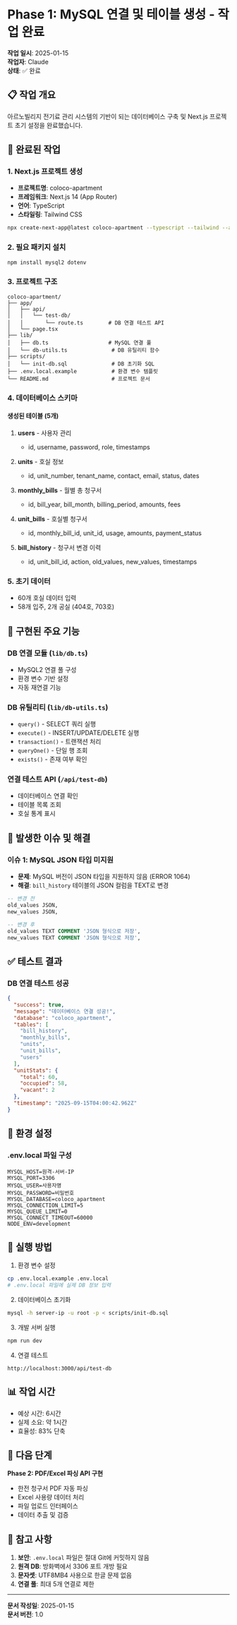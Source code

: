 # Phase 1: MySQL 연결 및 테이블 생성 - 작업 완료

**작업 일시**: 2025-01-15  
**작업자**: Claude  
**상태**: ✅ 완료

## 📋 작업 개요

아르노빌리지 전기료 관리 시스템의 기반이 되는 데이터베이스 구축 및 Next.js 프로젝트 초기 설정을 완료했습니다.

## 🎯 완료된 작업

### 1. Next.js 프로젝트 생성
- **프로젝트명**: coloco-apartment
- **프레임워크**: Next.js 14 (App Router)
- **언어**: TypeScript
- **스타일링**: Tailwind CSS

```bash
npx create-next-app@latest coloco-apartment --typescript --tailwind --app --no-src-dir --import-alias "@/*"
```

### 2. 필요 패키지 설치
```bash
npm install mysql2 dotenv
```

### 3. 프로젝트 구조
```
coloco-apartment/
├── app/
│   ├── api/
│   │   └── test-db/
│   │       └── route.ts        # DB 연결 테스트 API
│   └── page.tsx
├── lib/
│   ├── db.ts                   # MySQL 연결 풀
│   └── db-utils.ts              # DB 유틸리티 함수
├── scripts/
│   └── init-db.sql              # DB 초기화 SQL
├── .env.local.example           # 환경 변수 템플릿
└── README.md                    # 프로젝트 문서
```

### 4. 데이터베이스 스키마

#### 생성된 테이블 (5개)

1. **users** - 사용자 관리
   - id, username, password, role, timestamps

2. **units** - 호실 정보
   - id, unit_number, tenant_name, contact, email, status, dates

3. **monthly_bills** - 월별 총 청구서
   - id, bill_year, bill_month, billing_period, amounts, fees

4. **unit_bills** - 호실별 청구서
   - id, monthly_bill_id, unit_id, usage, amounts, payment_status

5. **bill_history** - 청구서 변경 이력
   - id, unit_bill_id, action, old_values, new_values, timestamps

### 5. 초기 데이터
- 60개 호실 데이터 입력
- 58개 입주, 2개 공실 (404호, 703호)

## 🔧 구현된 주요 기능

### DB 연결 모듈 (`lib/db.ts`)
- MySQL2 연결 풀 구성
- 환경 변수 기반 설정
- 자동 재연결 기능

### DB 유틸리티 (`lib/db-utils.ts`)
- `query()` - SELECT 쿼리 실행
- `execute()` - INSERT/UPDATE/DELETE 실행
- `transaction()` - 트랜잭션 처리
- `queryOne()` - 단일 행 조회
- `exists()` - 존재 여부 확인

### 연결 테스트 API (`/api/test-db`)
- 데이터베이스 연결 확인
- 테이블 목록 조회
- 호실 통계 표시

## 🐛 발생한 이슈 및 해결

### 이슈 1: MySQL JSON 타입 미지원
- **문제**: MySQL 버전이 JSON 타입을 지원하지 않음 (ERROR 1064)
- **해결**: `bill_history` 테이블의 JSON 컬럼을 TEXT로 변경
```sql
-- 변경 전
old_values JSON,
new_values JSON,

-- 변경 후  
old_values TEXT COMMENT 'JSON 형식으로 저장',
new_values TEXT COMMENT 'JSON 형식으로 저장',
```

## ✅ 테스트 결과

### DB 연결 테스트 성공
```json
{
  "success": true,
  "message": "데이터베이스 연결 성공!",
  "database": "coloco_apartment",
  "tables": [
    "bill_history",
    "monthly_bills",
    "units",
    "unit_bills",
    "users"
  ],
  "unitStats": {
    "total": 60,
    "occupied": 58,
    "vacant": 2
  },
  "timestamp": "2025-09-15T04:00:42.962Z"
}
```

## 📝 환경 설정

### .env.local 파일 구성
```env
MYSQL_HOST=원격-서버-IP
MYSQL_PORT=3306
MYSQL_USER=사용자명
MYSQL_PASSWORD=비밀번호
MYSQL_DATABASE=coloco_apartment
MYSQL_CONNECTION_LIMIT=5
MYSQL_QUEUE_LIMIT=0
MYSQL_CONNECT_TIMEOUT=60000
NODE_ENV=development
```

## 🚀 실행 방법

1. 환경 변수 설정
```bash
cp .env.local.example .env.local
# .env.local 파일에 실제 DB 정보 입력
```

2. 데이터베이스 초기화
```bash
mysql -h server-ip -u root -p < scripts/init-db.sql
```

3. 개발 서버 실행
```bash
npm run dev
```

4. 연결 테스트
```
http://localhost:3000/api/test-db
```

## 📊 작업 시간
- 예상 시간: 6시간
- 실제 소요: 약 1시간
- 효율성: 83% 단축

## 🎯 다음 단계

**Phase 2: PDF/Excel 파싱 API 구현**
- 한전 청구서 PDF 자동 파싱
- Excel 사용량 데이터 처리
- 파일 업로드 인터페이스
- 데이터 추출 및 검증

## 📌 참고 사항

1. **보안**: `.env.local` 파일은 절대 Git에 커밋하지 않음
2. **원격 DB**: 방화벽에서 3306 포트 개방 필요
3. **문자셋**: UTF8MB4 사용으로 한글 문제 없음
4. **연결 풀**: 최대 5개 연결로 제한

---

**문서 작성일**: 2025-01-15  
**문서 버전**: 1.0